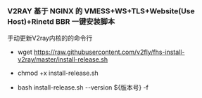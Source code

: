 ### V2RAY 基于 NGINX 的 VMESS+WS+TLS+Website(Use Host)+Rinetd BBR 一键安装脚本

手动更新V2ray内核的的命令行
- wget https://raw.githubusercontent.com/v2fly/fhs-install-v2ray/master/install-release.sh

- chmod +x install-release.sh

- bash install-release.sh --version ${版本号} -f
